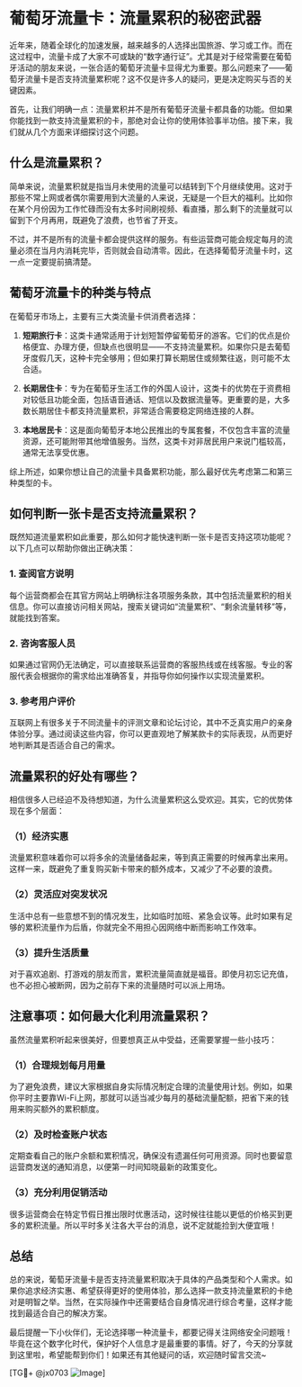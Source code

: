 # 葡萄牙流量卡：流量累积的秘密武器

近年来，随着全球化的加速发展，越来越多的人选择出国旅游、学习或工作。而在这过程中，流量卡成了大家不可或缺的“数字通行证”。尤其是对于经常需要在葡萄牙活动的朋友来说，一张合适的葡萄牙流量卡显得尤为重要。那么问题来了——葡萄牙流量卡是否支持流量累积呢？这不仅是许多人的疑问，更是决定购买与否的关键因素。

首先，让我们明确一点：流量累积并不是所有葡萄牙流量卡都具备的功能。但如果你能找到一款支持流量累积的卡，那绝对会让你的使用体验事半功倍。接下来，我们就从几个方面来详细探讨这个问题。

## 什么是流量累积？

简单来说，流量累积就是指当月未使用的流量可以结转到下个月继续使用。这对于那些不常上网或者偶尔需要用到大流量的人来说，无疑是一个巨大的福利。比如你在某个月份因为工作忙碌而没有太多时间刷视频、看直播，那么剩下的流量就可以留到下个月再用，既避免了浪费，也节省了开支。

不过，并不是所有的流量卡都会提供这样的服务。有些运营商可能会规定每月的流量必须在当月内消耗完毕，否则就会自动清零。因此，在选择葡萄牙流量卡时，这一点一定要提前搞清楚。

## 葡萄牙流量卡的种类与特点

在葡萄牙市场上，主要有三大类流量卡供消费者选择：

1. **短期旅行卡**：这类卡通常适用于计划短暂停留葡萄牙的游客。它们的优点是价格便宜、办理方便，但缺点也很明显——不支持流量累积。如果你只是去葡萄牙度假几天，这种卡完全够用；但如果打算长期居住或频繁往返，则可能不太合适。

2. **长期居住卡**：专为在葡萄牙生活工作的外国人设计，这类卡的优势在于资费相对较低且功能全面，包括语音通话、短信以及数据流量等。更重要的是，大多数长期居住卡都支持流量累积，非常适合需要稳定网络连接的人群。

3. **本地居民卡**：这是面向葡萄牙本地公民推出的专属套餐，不仅包含丰富的流量资源，还可能附带其他增值服务。当然，这类卡对非居民用户来说门槛较高，通常无法享受优惠。

综上所述，如果你想让自己的流量卡具备累积功能，那么最好优先考虑第二和第三种类型的卡。

## 如何判断一张卡是否支持流量累积？

既然知道流量累积如此重要，那么如何才能快速判断一张卡是否支持这项功能呢？以下几点可以帮助你做出正确决策：

### 1. 查阅官方说明

每个运营商都会在其官方网站上明确标注各项服务条款，其中包括流量累积的相关信息。你可以直接访问相关网站，搜索关键词如“流量累积”、“剩余流量转移”等，就能找到答案。

### 2. 咨询客服人员

如果通过官网仍无法确定，可以直接联系运营商的客服热线或在线客服。专业的客服代表会根据你的需求给出准确答复，并指导你如何操作以实现流量累积。

### 3. 参考用户评价

互联网上有很多关于不同流量卡的评测文章和论坛讨论，其中不乏真实用户的亲身体验分享。通过阅读这些内容，你可以更直观地了解某款卡的实际表现，从而更好地判断其是否适合自己的需求。

## 流量累积的好处有哪些？

相信很多人已经迫不及待想知道，为什么流量累积这么受欢迎。其实，它的优势体现在多个层面：

### （1）经济实惠

流量累积意味着你可以将多余的流量储备起来，等到真正需要的时候再拿出来用。这样一来，既避免了重复购买新卡带来的额外成本，又减少了不必要的浪费。

### （2）灵活应对突发状况

生活中总有一些意想不到的情况发生，比如临时加班、紧急会议等。此时如果有足够的累积流量作为后盾，你就完全不用担心因网络中断而影响工作效率。

### （3）提升生活质量

对于喜欢追剧、打游戏的朋友而言，累积流量简直就是福音。即使月初忘记充值，也不必担心被断网，因为之前存下来的流量随时可以派上用场。

## 注意事项：如何最大化利用流量累积？

虽然流量累积听起来很美好，但要想真正从中受益，还需要掌握一些小技巧：

### （1）合理规划每月用量

为了避免浪费，建议大家根据自身实际情况制定合理的流量使用计划。例如，如果你平时主要靠Wi-Fi上网，那就可以适当减少每月的基础流量配额，把省下来的钱用来购买额外的累积额度。

### （2）及时检查账户状态

定期查看自己的账户余额和累积情况，确保没有遗漏任何可用资源。同时也要留意运营商发送的通知消息，以便第一时间知晓最新的政策变化。

### （3）充分利用促销活动

很多运营商会在特定节假日推出限时优惠活动，这时候往往能以更低的价格买到更多的累积流量。所以平时多关注各大平台的消息，说不定就能捡到大便宜哦！

## 总结

总的来说，葡萄牙流量卡是否支持流量累积取决于具体的产品类型和个人需求。如果你追求经济实惠、希望获得更好的使用体验，那么选择一款支持流量累积的卡绝对是明智之举。当然，在实际操作中还需要结合自身情况进行综合考量，这样才能找到最适合自己的解决方案。

最后提醒一下小伙伴们，无论选择哪一种流量卡，都要记得关注网络安全问题哦！毕竟在这个数字化时代，保护好个人信息才是最重要的事情。好了，今天的分享就到这里啦，希望能帮到你们！如果还有其他疑问的话，欢迎随时留言交流~

[TG💪+ @jx0703 ![Image](https://github.com/user-attachments/assets/dbca1d08-cadb-493c-b0ec-ad6f7a83f270)]